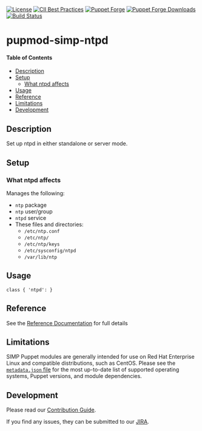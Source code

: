 [![License](https://img.shields.io/:license-apache-blue.svg)](http://www.apache.org/licenses/LICENSE-2.0.html)
[![CII Best Practices](https://bestpractices.coreinfrastructure.org/projects/73/badge)](https://bestpractices.coreinfrastructure.org/projects/73)
[![Puppet Forge](https://img.shields.io/puppetforge/v/simp/ntpd.svg)](https://forge.puppetlabs.com/simp/ntpd)
[![Puppet Forge Downloads](https://img.shields.io/puppetforge/dt/simp/ntpd.svg)](https://forge.puppetlabs.com/simp/ntpd)
[![Build Status](https://travis-ci.org/simp/pupmod-simp-ntpd.svg)](https://travis-ci.org/simp/pupmod-simp-ntpd)

# pupmod-simp-ntpd

#### Table of Contents

<!-- vim-markdown-toc GFM -->

* [Description](#description)
* [Setup](#setup)
  * [What ntpd affects](#what-ntpd-affects)
* [Usage](#usage)
* [Reference](#reference)
* [Limitations](#limitations)
* [Development](#development)

<!-- vim-markdown-toc -->

## Description

Set up ntpd in either standalone or server mode.

## Setup


### What ntpd affects

Manages the following:

* `ntp` package
* `ntp` user/group
* `ntpd` service
* These files and directories:
    * `/etc/ntp.conf`
    * `/etc/ntp/`
    * `/etc/ntp/keys`
    * `/etc/sysconfig/ntpd`
    * `/var/lib/ntp`

## Usage

    class { 'ntpd': }

## Reference

See the [Reference Documentation](./REFERENCE.md) for full details

## Limitations

SIMP Puppet modules are generally intended for use on Red Hat Enterprise
Linux and compatible distributions, such as CentOS. Please see the
[`metadata.json` file](./metadata.json) for the most up-to-date list of
supported operating systems, Puppet versions, and module dependencies.

## Development

Please read our [Contribution Guide](https://simp.readthedocs.io/en/stable/contributors_guide/index.html).

If you find any issues, they can be submitted to our
[JIRA](https://simp-project.atlassian.net).
